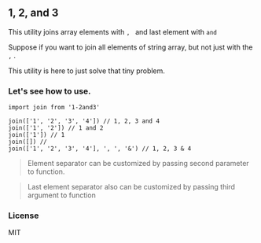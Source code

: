 ## 1, 2, and 3

This utility joins array elements with `, ` and last element with `and`

Suppose if you want to join all elements of string array, but not just with the `,` . 

This utility is here to just solve that tiny problem.

### Let's see how to use.
```
import join from '1-2and3'

join(['1', '2', '3', '4']) // 1, 2, 3 and 4
join(['1', '2']) // 1 and 2
join(['1']) // 1
join([]) //
join(['1', '2', '3', '4'], ', ', '&') // 1, 2, 3 & 4
```
> Element separator can be customized by passing second parameter to function.

> Last element separator also can be customized by passing third argument to function


### License
MIT